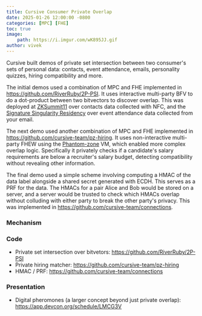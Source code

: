 ```yaml
---
title: Cursive Consumer Private Overlap
date: 2025-01-26 12:00:00 -0800
categories: [MPC] [FHE]
toc: true
image:
    path: https://i.imgur.com/wK895JJ.gif
author: vivek
---
```


Cursive built demos of private set intersection between two consumer's sets of personal data: contacts, event attendance, emails, personality quizzes, hiring compatibility and more.

The initial demos used a combination of MPC and FHE implemented in https://github.com/RiverRuby/2P-PSI. It uses interactive multi-party BFV to do a dot-product between two bitvectors to discover overlap. This was deployed at [ZKSummit11](https://www.cursive.team/blog/zk-summit) over contacts data collected with NFC, and the [Signature Singularity Residency](https://sigsing.vercel.app/) over event attendance data collected from your email.

The next demo used another combination of MPC and FHE implemented in https://github.com/cursive-team/pz-hiring. It uses non-interactive multi-party FHEW using the [Phantom-zone](https://github.com/gausslabs/phantom-zone) VM, which enabled more complex overlap logic. Specifically it privately checks if a candidate's salary requirements are below a recruiter's salary budget, detecting compatibility without revealing other information.

The final demo used a simple scheme involving computing a HMAC of the data label alongside a shared secret generated with ECDH. This serves as a PRF for the data. The HMACs for a pair Alice and Bob would be stored on a server, and a server would be trusted to check which HMACs overlap without colluding with either party to break the other party's privacy. This was implemented in https://github.com/cursive-team/connections.

### Mechanism

### Code

- Private set intersection over bitvetors: https://github.com/RiverRuby/2P-PSI
- Private hiring matcher: https://github.com/cursive-team/pz-hiring
- HMAC / PRF: https://github.com/cursive-team/connections

### Presentation

- Digital pheromones (a larger concept beyond just private overlap): https://app.devcon.org/schedule/LMCG3V

